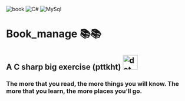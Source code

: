 ![book](https://img.shields.io/badge/book-let's%20read-green) ![C#](https://img.shields.io/badge/C%23-debug-purple) ![MySql](https://img.shields.io/badge/MySql-database-blue)
# Book_manage 📚📚 

## A C sharp big exercise (pttkht) <img src="https://www.vectorlogo.zone/logos/dotnet/dotnet-vertical.svg" alt="dot net" width="40" height="40"/>

### The more that you read, the more things you will know. The more that you learn, the more places you’ll go.
